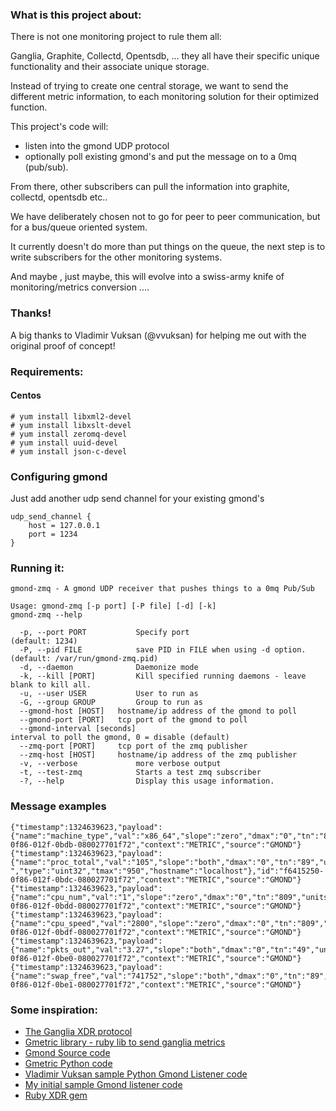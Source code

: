 ### What is this project about:

There is not one monitoring project to rule them all:

Ganglia, Graphite, Collectd, Opentsdb, ... they all have their specific unique functionality and their associate unique storage.

Instead of trying to create one central storage, we want to send the different metric information, to each monitoring solution for their optimized function.

This project's code will:

- listen into the gmond UDP protocol 
- optionally poll existing gmond's and put the message on to a 0mq (pub/sub).

From there, other subscribers can pull the information into graphite, collectd, opentsdb etc..

We have deliberately chosen not to go for peer to peer communication, but for a bus/queue oriented system.

It currently doesn't do more than put things on the queue, the next step is to write subscribers for the other monitoring systems.

And maybe , just maybe,  this will evolve into a swiss-army knife of monitoring/metrics conversion ....

### Thanks!

A big thanks to Vladimir Vuksan (@vvuksan) for helping me out with the original proof of concept!

### Requirements:
#### Centos

    # yum install libxml2-devel
    # yum install libxslt-devel
    # yum install zeromq-devel
    # yum install uuid-devel
    # yum install json-c-devel

### Configuring gmond

Just add another udp send channel for your existing gmond's

    udp_send_channel {
        host = 127.0.0.1
        port = 1234
    }

### Running it:

    gmond-zmq - A gmond UDP receiver that pushes things to a 0mq Pub/Sub

    Usage: gmond-zmq [-p port] [-P file] [-d] [-k]
    gmond-zmq --help

      -p, --port PORT           Specify port
    (default: 1234)
      -P, --pid FILE            save PID in FILE when using -d option.
    (default: /var/run/gmond-zmq.pid)
      -d, --daemon              Daemonize mode
      -k, --kill [PORT]         Kill specified running daemons - leave blank to kill all.
      -u, --user USER           User to run as
      -G, --group GROUP         Group to run as
      --gmond-host [HOST]   hostname/ip address of the gmond to poll
      --gmond-port [PORT]   tcp port of the gmond to poll
      --gmond-interval [seconds]
    interval to poll the gmond, 0 = disable (default)
      --zmq-port [PORT]     tcp port of the zmq publisher
      --zmq-host [HOST]     hostname/ip address of the zmq publisher
      -v, --verbose             more verbose output
      -t, --test-zmq            Starts a test zmq subscriber
      -?, --help                Display this usage information.

### Message examples

    {"timestamp":1324639623,"payload":{"name":"machine_type","val":"x86_64","slope":"zero","dmax":"0","tn":"809","units":"","type":"string","tmax":"1200","hostname":"localhost"},"id":"f6412a10-0f86-012f-0bdb-080027701f72","context":"METRIC","source":"GMOND"}
    {"timestamp":1324639623,"payload":{"name":"proc_total","val":"105","slope":"both","dmax":"0","tn":"89","units":" ","type":"uint32","tmax":"950","hostname":"localhost"},"id":"f6415250-0f86-012f-0bdc-080027701f72","context":"METRIC","source":"GMOND"}
    {"timestamp":1324639623,"payload":{"name":"cpu_num","val":"1","slope":"zero","dmax":"0","tn":"809","units":"CPUs","type":"uint16","tmax":"1200","hostname":"localhost"},"id":"f6417410-0f86-012f-0bdd-080027701f72","context":"METRIC","source":"GMOND"}
    {"timestamp":1324639623,"payload":{"name":"cpu_speed","val":"2800","slope":"zero","dmax":"0","tn":"809","units":"MHz","type":"uint32","tmax":"1200","hostname":"localhost"},"id":"f64186c0-0f86-012f-0bdf-080027701f72","context":"METRIC","source":"GMOND"}
    {"timestamp":1324639623,"payload":{"name":"pkts_out","val":"3.27","slope":"both","dmax":"0","tn":"49","units":"packets/sec","type":"float","tmax":"300","hostname":"localhost"},"id":"f641aa00-0f86-012f-0be0-080027701f72","context":"METRIC","source":"GMOND"}
    {"timestamp":1324639623,"payload":{"name":"swap_free","val":"741752","slope":"both","dmax":"0","tn":"89","units":"KB","type":"float","tmax":"180","hostname":"localhost"},"id":"f641c720-0f86-012f-0be1-080027701f72","context":"METRIC","source":"GMOND"}

### Some inspiration:

- [The Ganglia XDR protocol](https://github.com/fastly/ganglia/blob/master/lib/gm_protocol.x)
- [Gmetric library - ruby lib to send ganglia metrics](https://github.com/igrigorik/gmetric/blob/master/lib/gmetric.rb)
- [Gmond Source code](https://github.com/ganglia/monitor-core/blob/master/gmond/gmond.c#L1211)
- [Gmetric Python code](https://github.com/ganglia/ganglia_contrib/blob/master/gmetric-python/gmetric.py#L107)
- [Vladimir Vuksan sample Python Gmond Listener code](https://gist.github.com/1377993)
- [My initial sample Gmond listener code](https://gist.github.com/1376525)
- [Ruby XDR gem](http://rubyforge.org/projects/ruby-xdr/)
